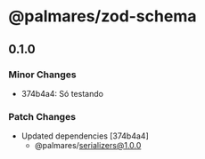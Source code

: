 # @palmares/zod-schema

## 0.1.0

### Minor Changes

- 374b4a4: Só testando

### Patch Changes

- Updated dependencies [374b4a4]
  - @palmares/serializers@1.0.0
